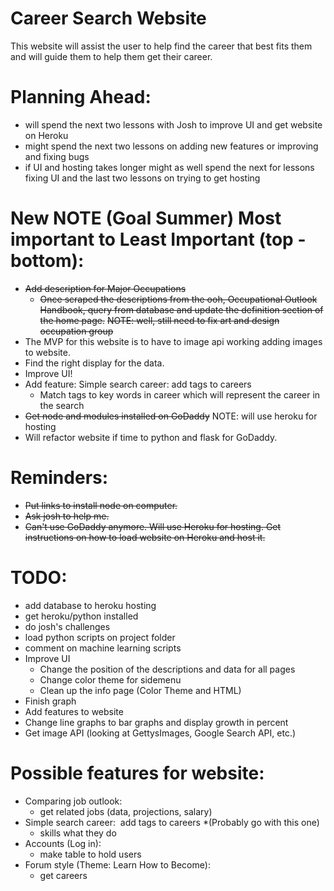 # Career Search Website
This website will assist the user to help find the career that best fits them and will guide them to help them get their career.
# Planning Ahead:
- will spend the next two lessons with Josh to improve UI and get website on Heroku
- might spend the next two lessons on adding new features or improving and fixing bugs
- if UI and hosting takes longer might as well spend the next for lessons fixing UI and the last two lessons on trying to get hosting
# New NOTE (Goal Summer) Most important to Least Important (top - bottom):
- ~~Add description for Major Occupations~~
  - ~~Once scraped the descriptions from the ooh, Occupational Outlook Handbook, query from database and update the definition section of the home page.~~
  ~~NOTE: well, still need to fix art and design occupation group~~
- The MVP for this website is to have to image api working adding images to website. 
- Find the right display for the data.
- Improve UI!
- Add feature: Simple search career: add tags to careers
  - Match tags to key words in career which will represent the career in the search
- ~~Get node and modules installed on GoDaddy~~ NOTE: will use heroku for hosting
- Will refactor website if time to python and flask for GoDaddy.
# Reminders:
- ~~Put links to install node on computer.~~
- ~~Ask josh to help me.~~
- ~~Can't use GoDaddy anymore. Will use Heroku for hosting. Get instructions on how to load website on Heroku and host it.~~
# TODO:
- add database to heroku hosting
- get heroku/python installed
- do josh's challenges
- load python scripts on project folder
- comment on machine learning scripts
- Improve UI
  - Change the position of the descriptions and data for all pages
  - Change color theme for sidemenu
  - Clean up the info page (Color Theme and HTML)
- Finish graph
- Add features to website
- Change line graphs to bar graphs and display growth in percent 
- Get image API (looking at GettysImages, Google Search API, etc.)
# Possible features for website:
- Comparing job outlook:
  - get related jobs (data, projections, salary)
- Simple search career: 	add tags to careers *(Probably go with this one)
  - skills what they do
- Accounts (Log in):
  - make table to hold users
- Forum style (Theme: Learn How to Become):
  - get careers 